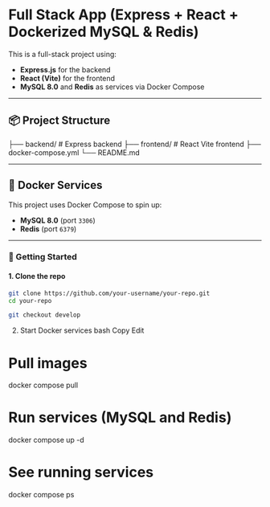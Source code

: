 # Full Stack App (Express + React + Dockerized MySQL & Redis)

This is a full-stack project using:

- **Express.js** for the backend
- **React (Vite)** for the frontend
- **MySQL 8.0** and **Redis** as services via Docker Compose

---

## 📦 Project Structure

├── backend/ # Express backend
├── frontend/ # React Vite frontend
├── docker-compose.yml
└── README.md

---

## 🐳 Docker Services

This project uses Docker Compose to spin up:

- **MySQL 8.0** (port `3306`)
- **Redis** (port `6379`)

---

### 🚀 Getting Started

#### 1. Clone the repo

```bash
git clone https://github.com/your-username/your-repo.git
cd your-repo

git checkout develop
```

2. Start Docker services
   bash
   Copy
   Edit

# Pull images

docker compose pull

# Run services (MySQL and Redis)

docker compose up -d

# See running services

docker compose ps
